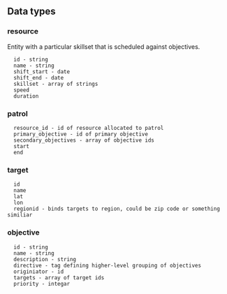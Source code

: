 
## Data types

### resource
Entity with a particular skillset that is scheduled against objectives.

```
  id - string
  name - string
  shift_start - date
  shift_end - date
  skillset - array of strings
  speed
  duration
```

### patrol

```
  resource_id - id of resource allocated to patrol
  primary_objective - id of primary objective
  secondary_objectives - array of objective ids
  start
  end
```

### target

```
  id
  name
  lat
  lon
  regionid - binds targets to region, could be zip code or something similiar
```

### objective
```
  id - string
  name - string
  description - string
  directive - tag defining higher-level grouping of objectives
  originiator - id 
  targets - array of target ids
  priority - integar
```
